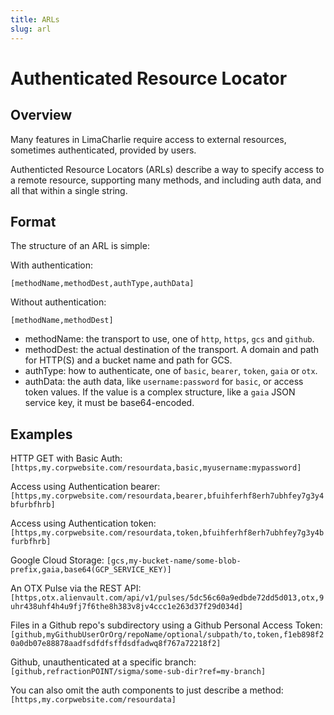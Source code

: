 ```yaml
---
title: ARLs
slug: arl
---
```


# Authenticated Resource Locator

## Overview

Many features in LimaCharlie require access to external
resources, sometimes authenticated, provided by users.

Authenticted Resource Locators (ARLs) describe a way to
specify access to a remote resource, supporting many
methods, and including auth data, and all that within
a single string.

## Format

The structure of an ARL is simple:

With authentication:
```
[methodName,methodDest,authType,authData]
```

Without authentication:
```
[methodName,methodDest]
```

* methodName: the transport to use, one of `http`, `https`, `gcs` and `github`.
* methodDest: the actual destination of the transport. A domain and
path for HTTP(S) and a bucket name and path for GCS.
* authType: how to authenticate, one of `basic`, `bearer`, `token`, `gaia` or `otx`.
* authData: the auth data, like `username:password` for `basic`, or access token values.
If the value is a complex structure, like a `gaia` JSON service key, it must be
base64-encoded.

## Examples

HTTP GET with Basic Auth: `[https,my.corpwebsite.com/resourdata,basic,myusername:mypassword]`

Access using Authentication bearer: `[https,my.corpwebsite.com/resourdata,bearer,bfuihferhf8erh7ubhfey7g3y4bfurbfhrb]`

Access using Authentication token: `[https,my.corpwebsite.com/resourdata,token,bfuihferhf8erh7ubhfey7g3y4bfurbfhrb]`

Google Cloud Storage: `[gcs,my-bucket-name/some-blob-prefix,gaia,base64(GCP_SERVICE_KEY)]`

An OTX Pulse via the REST API: `[https,otx.alienvault.com/api/v1/pulses/5dc56c60a9edbde72dd5d013,otx,9uhr438uhf4h4u9fj7f6the8h383v8jv4ccc1e263d37f29d034d]`

Files in a Github repo's subdirectory using a Github Personal Access Token: `[github,myGithubUserOrOrg/repoName/optional/subpath/to,token,f1eb898f20a0db07e88878aadfsdfdfsffdsdfadwq8f767a72218f2]`

Github, unauthenticated at a specific branch: `[github,refractionPOINT/sigma/some-sub-dir?ref=my-branch]`

You can also omit the auth components to just describe a method: `[https,my.corpwebsite.com/resourdata]`